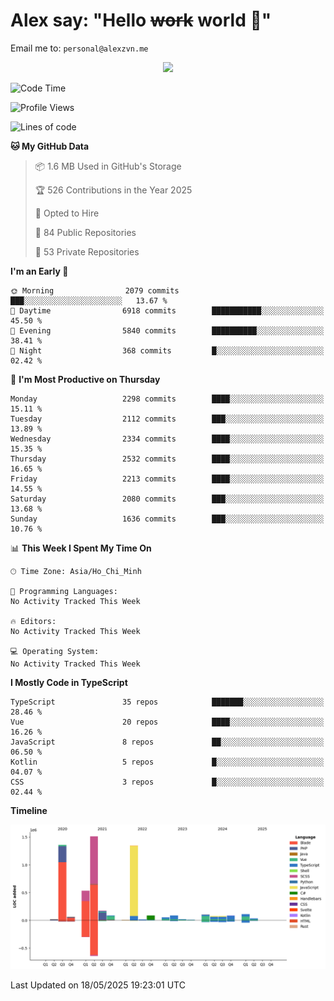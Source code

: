 # Alex say: "Hello ~~work~~ world 🐾"
Email me to: `personal@alexzvn.me`


<p align=center>
  <a href="https://skillicons.dev">
    <img src="https://skillicons.dev/icons?i=ts,js,php,nodejs,bun,vue,nuxt,react,svelte,tauri,laravel,rust,mongodb,docker,electron,redis,rabbitmq,tailwind,git,cloudflare,elysia,mysql,nginx,rollupjs,sentry,ubuntu,yarn,html,css,vite" />
  </a>
</p>

<!--START_SECTION:waka-->
![Code Time](http://img.shields.io/badge/Code%20Time-1%2C066%20hrs%2055%20mins-blue)

![Profile Views](http://img.shields.io/badge/Profile%20Views-0-blue)

![Lines of code](https://img.shields.io/badge/From%20Hello%20World%20I%27ve%20Written-5.8%20million%20lines%20of%20code-blue)

**🐱 My GitHub Data** 

> 📦 1.6 MB Used in GitHub's Storage 
 > 
> 🏆 526 Contributions in the Year 2025
 > 
> 💼 Opted to Hire
 > 
> 📜 84 Public Repositories 
 > 
> 🔑 53 Private Repositories 
 > 
**I'm an Early 🐤** 

```text
🌞 Morning                2079 commits        ███░░░░░░░░░░░░░░░░░░░░░░   13.67 % 
🌆 Daytime                6918 commits        ███████████░░░░░░░░░░░░░░   45.50 % 
🌃 Evening                5840 commits        ██████████░░░░░░░░░░░░░░░   38.41 % 
🌙 Night                  368 commits         █░░░░░░░░░░░░░░░░░░░░░░░░   02.42 % 
```
📅 **I'm Most Productive on Thursday** 

```text
Monday                   2298 commits        ████░░░░░░░░░░░░░░░░░░░░░   15.11 % 
Tuesday                  2112 commits        ███░░░░░░░░░░░░░░░░░░░░░░   13.89 % 
Wednesday                2334 commits        ████░░░░░░░░░░░░░░░░░░░░░   15.35 % 
Thursday                 2532 commits        ████░░░░░░░░░░░░░░░░░░░░░   16.65 % 
Friday                   2213 commits        ████░░░░░░░░░░░░░░░░░░░░░   14.55 % 
Saturday                 2080 commits        ███░░░░░░░░░░░░░░░░░░░░░░   13.68 % 
Sunday                   1636 commits        ███░░░░░░░░░░░░░░░░░░░░░░   10.76 % 
```


📊 **This Week I Spent My Time On** 

```text
🕑︎ Time Zone: Asia/Ho_Chi_Minh

💬 Programming Languages: 
No Activity Tracked This Week

🔥 Editors: 
No Activity Tracked This Week

💻 Operating System: 
No Activity Tracked This Week
```

**I Mostly Code in TypeScript** 

```text
TypeScript               35 repos            ███████░░░░░░░░░░░░░░░░░░   28.46 % 
Vue                      20 repos            ████░░░░░░░░░░░░░░░░░░░░░   16.26 % 
JavaScript               8 repos             ██░░░░░░░░░░░░░░░░░░░░░░░   06.50 % 
Kotlin                   5 repos             █░░░░░░░░░░░░░░░░░░░░░░░░   04.07 % 
CSS                      3 repos             █░░░░░░░░░░░░░░░░░░░░░░░░   02.44 % 
```



**Timeline**

![Lines of Code chart](https://raw.githubusercontent.com/alexzvn/alexzvn/main/assets/bar_graph.png)


 Last Updated on 18/05/2025 19:23:01 UTC
<!--END_SECTION:waka-->
